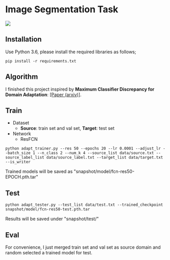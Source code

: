 # Image Segmentation Task

![](docs/overview.png)
<br>

## Installation
Use Python 3.6, please install the required libraries as follows;
```
pip install -r requirements.txt
```

## Algorithm
I finished this project inspired by **Maximum Classifier Discrepancy for Domain Adaptation**: [[Paper (arxiv)]](https://arxiv.org/abs/1712.02560).

## Train
- Dataset
    - **Source**: train set and val set, **Target**: test set
- Network
    - ResFCN

```
python adapt_trainer.py --res 50 --epochs 20 --lr 0.0001 --adjust_lr --batch_size 1 --n_class 2 --num_k 4 --source_list data/source.txt --source_label_list data/source_label.txt --target_list data/target.txt --is_writer
```
Trained models will be saved as "snapshot/model/fcn-res50-EPOCH.pth.tar"

## Test
```
python adapt_tester.py --test_list data/test.txt --trained_checkpoint snapshot/model/fcn-res50-test.pth.tar
```

Results will be saved under "snapshot/test/"

## Eval
For convenience, I just merged train set and val set as source domain and random selected a trained model for test.

